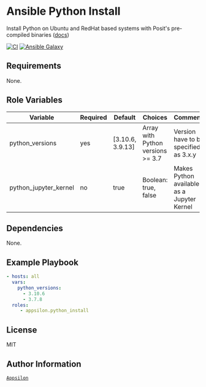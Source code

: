 # Ansible Python Install

Install Python on Ubuntu and RedHat based systems with Posit's pre-compiled binaries ([docs](https://docs.posit.co/resources/install-python/))

[![CI](https://github.com/Appsilon/ansible-python-install/workflows/CI/badge.svg)](https://github.com/Appsilon/ansible-python-install/actions/workflows/ci.yml)
[![Ansible Galaxy](https://img.shields.io/badge/ansible--galaxy-appsilon.python_install-blue.svg)](https://galaxy.ansible.com/appsilon/python_install)

## Requirements

None.

## Role Variables

| Variable        | Required | Default          | Choices                           | Comments                              |
|-----------------|----------|------------------|-----------------------------------|---------------------------------------|
| python_versions | yes      | [3.10.6, 3.9.13] | Array with Python versions >= 3.7 | Version have to be specified as 3.x.y |
| python_jupyter_kernel | no      | true | Boolean: true, false | Makes Python available as a Jupyter Kernel |

## Dependencies

None.

## Example Playbook

```yaml
- hosts: all
  vars:
    python_versions:
      - 3.10.6
      - 3.7.8
  roles:
     - appsilon.python_install
```

## License

MIT

## Author Information

[`Appsilon`](https://appsilon.com/)
